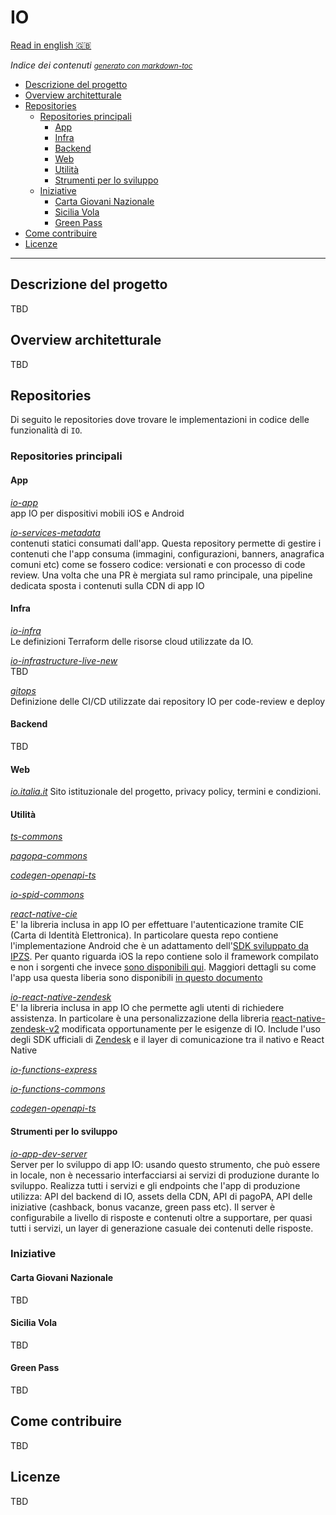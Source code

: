 # IO
[Read in english 🇬🇧](README.en.md)

*Indice dei contenuti* <small><i><a href='http://ecotrust-canada.github.io/markdown-toc/'>generato con markdown-toc</a></i></small>
- [Descrizione del progetto](#descrizione-del-progetto)
- [Overview architetturale](#overview-architetturale)
- [Repositories](#repositories)
  * [Repositories principali](#core-repositories)
    + [App](#app)
    + [Infra](#infra)
    + [Backend](#backend)
    + [Web](#web)
    + [Utilità](#utilities)
    + [Strumenti per lo sviluppo](#developer-tool)
  * [Iniziative](#iniziative)
    + [Carta Giovani Nazionale](#carta-giovani-nazionale)
    + [Sicilia Vola](#sicilia-vola)
    + [Green Pass](#green-pass)
- [Come contribuire](#come-contribuire)
- [Licenze](#licenze)


----

## Descrizione del progetto
TBD
## Overview architetturale
TBD

## Repositories
Di seguito le repositories dove trovare le implementazioni in codice delle funzionalità di `IO`.

### Repositories principali
#### App
*[io-app](https://github.com/pagopa/io-app)* <br/>
app IO per dispositivi mobili iOS e Android

*[io-services-metadata](https://github.com/pagopa/io-services-metadata)* <br/>
contenuti statici consumati dall'app.
Questa repository permette di gestire i contenuti che l'app consuma (immagini, configurazioni, banners, anagrafica comuni etc)
come se fossero codice: versionati e con processo di code review. Una volta che una PR è mergiata sul ramo principale, una pipeline dedicata
sposta i contenuti sulla CDN di app IO

#### Infra
*[io-infra](https://github.com/pagopa/io-infra)* <br/>Le definizioni Terraform delle risorse cloud utilizzate da IO.

*[io-infrastructure-live-new](https://github.com/pagopa/io-infrastructure-live-new)* <br/> TBD

*[gitops](https://github.com/pagopa/gitops)* <br/>Definizione delle CI/CD utilizzate dai repository IO per code-review e deploy
#### Backend
TBD

#### Web
*[io.italia.it](https://github.com/pagopa/io-infra)* Sito istituzionale del progetto, privacy policy, termini e condizioni.

#### Utilità
*[ts-commons](https://github.com/pagopa/ts-commons)*

*[pagopa-commons](https://github.com/pagopa/pagopa-commons)*

*[codegen-openapi-ts](https://github.com/pagopa/codegen-openapi-ts)*

*[io-spid-commons](https://github.com/pagopa/io-spid-commons)*

*[react-native-cie](https://github.com/pagopa/io-cie-sdk)* <br/>
E' la libreria inclusa in app IO per effettuare l'autenticazione tramite CIE (Carta di Identità Elettronica). 
In particolare questa repo contiene l'implementazione Android che è un adattamento dell'[SDK sviluppato da IPZS](https://github.com/italia/cieid-android-sdk).
Per quanto riguarda iOS la repo contiene solo il framework compilato e non i sorgenti che invece [sono disponibili qui](https://github.com/pagopa/io-cie-ios-sdk).
Maggiori dettagli su come l'app usa questa liberia sono disponibili [in questo documento](/assets/docs/io-app-cie.pdf)

*[io-react-native-zendesk](https://github.com/pagopa/io-react-native-zendesk)*<br/>
E' la libreria inclusa in app IO che permette agli utenti di richiedere assistenza. In particolare è una personalizzazione della libreria [react-native-zendesk-v2](https://github.com/Saranshmalik/react-native-zendesk)
modificata opportunamente per le esigenze di IO. Include l'uso degli SDK ufficiali di [Zendesk](https://www.zendesk.com/) e il layer di comunicazione tra il nativo e React Native

*[io-functions-express](https://github.com/pagopa/io-functions-express)*

*[io-functions-commons](https://github.com/pagopa/io-functions-commons)*

*[codegen-openapi-ts](https://github.com/pagopa/codegen-openapi-ts)*

#### Strumenti per lo sviluppo
*[io-app-dev-server](https://github.com/pagopa/io-dev-api-server)* <br/>
Server per lo sviluppo di app IO: usando questo strumento, che può essere in locale, non è necessario interfacciarsi ai servizi di produzione durante lo sviluppo.
Realizza tutti i servizi e gli endpoints che l'app di produzione utilizza: API del backend di IO, assets della CDN, API di pagoPA, API delle iniziative (cashback, bonus vacanze, green pass etc).
Il server è configurabile a livello di risposte e contenuti oltre a supportare, per quasi tutti i servizi, un layer di generazione casuale dei contenuti delle risposte.


### Iniziative

#### Carta Giovani Nazionale
TBD
#### Sicilia Vola
TBD
#### Green Pass
TBD

## Come contribuire
TBD

## Licenze
TBD